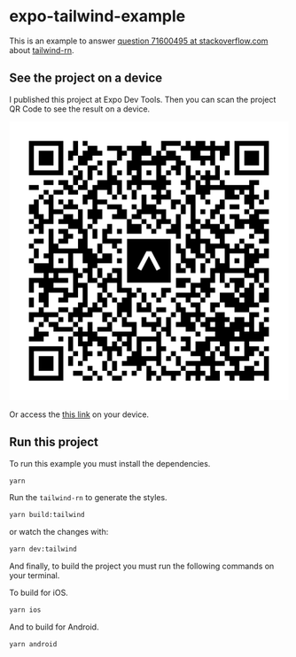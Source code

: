 # expo-tailwind-example
This is an example to answer [question 71600495 at stackoverflow.com](https://stackoverflow.com/questions/71600495/why-is-my-tailwind-ract-native-not-working) about [tailwind-rn](https://github.com/vadimdemedes/tailwind-rn).

## See the project on a device
I published this project at Expo Dev Tools. Then you can scan the project QR Code to see the result on a device.

![expo-tailwind-example](./assets/expo-go.svg)

Or access the [this link](https://expo.dev/@marcelofreires/expo-tailwind-example) on your device.

## Run this project
To run this example you must install the dependencies.
```bash
yarn
```

Run the `tailwind-rn` to generate the styles.
```bash
yarn build:tailwind
```

or watch the changes with:
```bash
yarn dev:tailwind
```

And finally, to build the project you must run the following commands on your terminal.

To build for iOS.
```bash
yarn ios
```

And to build for Android.
```bash
yarn android
```

